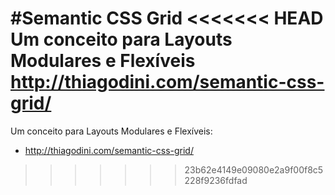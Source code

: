 #Semantic CSS Grid
<<<<<<< HEAD
Um conceito para Layouts Modulares e Flexíveis
http://thiagodini.com/semantic-css-grid/
=======

Um conceito para Layouts Modulares e Flexíveis: 
- http://thiagodini.com/semantic-css-grid/
>>>>>>> 23b62e4149e09080e2a9f00f8c5228f9236fdfad
